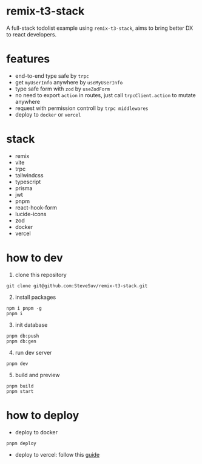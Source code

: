 # remix-t3-stack

A full-stack todolist example using `remix-t3-stack`, aims to bring better DX to react developers.

# features

- end-to-end type safe by `trpc`
- get `myUserInfo` anywhere by `useMyUserInfo`
- type safe form with `zod` by `useZodForm`
- no need to export `action` in routes, just call `trpcClient.action` to mutate anywhere
- request with permission controll by `trpc middlewares`
- deploy to `docker` or `vercel`

# stack

- remix
- vite
- trpc
- tailwindcss
- typescript
- prisma
- jwt
- pnpm
- react-hook-form
- lucide-icons
- zod
- docker
- vercel

# how to dev

1. clone this repository

```
git clone git@github.com:SteveSuv/remix-t3-stack.git
```

2. install packages

```
npm i pnpm -g
pnpm i
```

3. init database

```
pnpm db:push
pnpm db:gen
```

4. run dev server

```
pnpm dev
```

5. build and preview

```
pnpm build
pnpm start
```

# how to deploy

- deploy to docker

```
pnpm deploy
```

- deploy to vercel: follow this [guide](https://vercel.com/docs/frameworks/remix)
